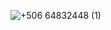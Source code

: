 
![+506 64832448  (1)](https://github.com/diegoTech14/diegoTech14/assets/85724318/5f4ce965-b367-430f-ba99-788d99b04fb3)
